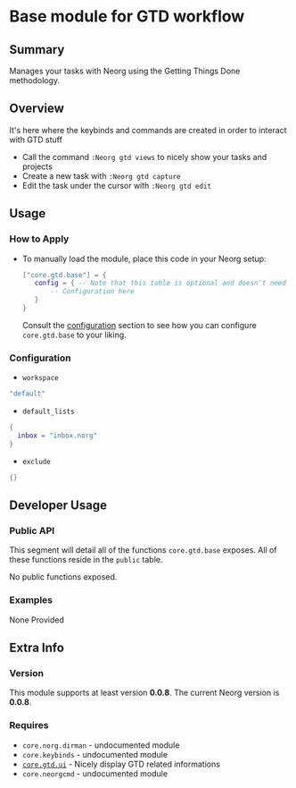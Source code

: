 # Base module for GTD workflow

## Summary
Manages your tasks with Neorg using the Getting Things Done methodology.

## Overview
It's here where the keybinds and commands are created in order to interact with GTD stuff

- Call the command `:Neorg gtd views` to nicely show your tasks and projects
- Create a new task with `:Neorg gtd capture`
- Edit the task under the cursor with `:Neorg gtd edit`

## Usage
### How to Apply
- To manually load the module, place this code in your Neorg setup:
  ```lua
  ["core.gtd.base"] = {
     config = { -- Note that this table is optional and doesn't need to be provided
         -- Configuration here
     }
  }
  ```
  Consult the [configuration](#Configuration) section to see how you can configure `core.gtd.base` to your liking.

### Configuration
- `workspace`
```lua
"default"
```
- `default_lists`
```lua
{
  inbox = "inbox.norg"
}
```
- `exclude`
```lua
{}
```
## Developer Usage
### Public API
This segment will detail all of the functions `core.gtd.base` exposes. All of these functions reside in the `public` table.

No public functions exposed.

### Examples
None Provided

## Extra Info
### Version
This module supports at least version **0.0.8**.
The current Neorg version is **0.0.8**.

### Requires
- `core.norg.dirman` - undocumented module
- `core.keybinds` - undocumented module
- [`core.gtd.ui`](https://github.com/nvim-neorg/neorg/wiki/GTD-UI) - Nicely display GTD related informations
- `core.neorgcmd` - undocumented module
